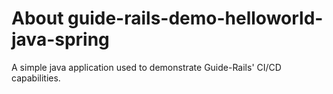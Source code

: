 # About guide-rails-demo-helloworld-java-spring

A simple java application used to demonstrate Guide-Rails' CI/CD capabilities.
